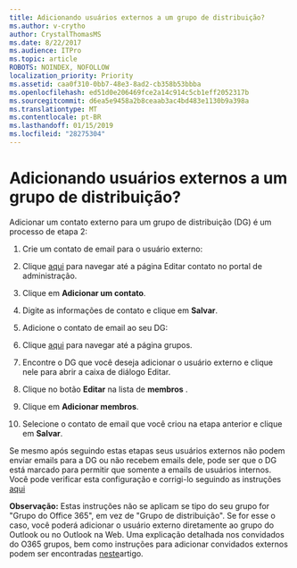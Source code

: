 ```yaml
---
title: Adicionando usuários externos a um grupo de distribuição?
ms.author: v-crytho
author: CrystalThomasMS
ms.date: 8/22/2017
ms.audience: ITPro
ms.topic: article
ROBOTS: NOINDEX, NOFOLLOW
localization_priority: Priority
ms.assetid: caa0f310-0bb7-48e3-8ad2-cb358b53bbba
ms.openlocfilehash: ed51d0e206469fce2a14c914c5cb1eff2052317b
ms.sourcegitcommit: d6ea5e9458a2b8ceaab3ac4bd483e1130b9a398a
ms.translationtype: MT
ms.contentlocale: pt-BR
ms.lasthandoff: 01/15/2019
ms.locfileid: "28275304"
---
```

# <a name="adding-external-users-to-a-distribution-group"></a>Adicionando usuários externos a um grupo de distribuição?

Adicionar um contato externo para um grupo de distribuição (DG) é um processo de etapa 2:
  
1. Crie um contato de email para o usuário externo:
    
1. Clique [aqui](https://support.office.com/article/https://portal.office.com/adminportal/home.aspx#/Contact) para navegar até a página Editar contato no portal de administração. 
    
2. Clique em **Adicionar um contato**.
    
3. Digite as informações de contato e clique em **Salvar**.
    
2. Adicione o contato de email ao seu DG:
    
1. Clique [aqui](https://support.office.com/article/https://portal.office.com/adminportal/home.aspx#/groups) para navegar até a página grupos. 
    
2. Encontre o DG que você deseja adicionar o usuário externo e clique nele para abrir a caixa de diálogo Editar.
    
3. Clique no botão **Editar** na lista de **membros** . 
    
4. Clique em **Adicionar membros**.
    
5. Selecione o contato de email que você criou na etapa anterior e clique em **Salvar**.
    
Se mesmo após seguindo estas etapas seus usuários externos não podem enviar emails para a DG ou não recebem emails dele, pode ser que o DG está marcado para permitir que somente a emails de usuários internos. Você pode verificar esta configuração e corrigi-lo seguindo as instruções [aqui](https://support.office.com/article/https://support.office.com/article/Fix-email-delivery-issues-for-error-code-5-7-133-in-Office-365-991abc19-7756-438f-abcb-39f69b80f284.aspx)
  
 **Observação:** Estas instruções não se aplicam se tipo do seu grupo for "Grupo do Office 365", em vez de "Grupo de distribuição". Se for esse o caso, você poderá adicionar o usuário externo diretamente ao grupo do Outlook ou no Outlook na Web. Uma explicação detalhada nos convidados do O365 grupos, bem como instruções para adicionar convidados externos podem ser encontradas [neste](https://support.office.com/article/https://support.office.com/article/Guest-access-in-Office-365-Groups-bfc7a840-868f-4fd6-a390-f347bf51aff6.aspx)artigo.
  

